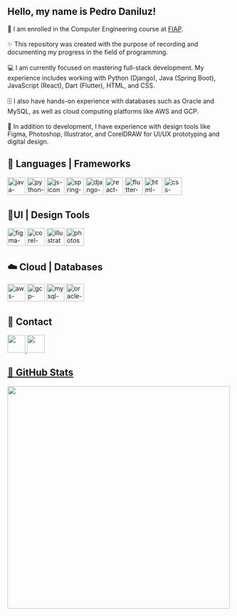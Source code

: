 <section>
  <h1>Hello, my name is Pedro Daniluz!</h2>
  <p>
    🚀 I am enrolled in the Computer Engineering course at <a href = https://www.fiap.com.br>FIAP</a>.<br><br>
    ✨ This repository was created with the purpose of recording and documenting my progress in the field of programming.<br><br>
    💻 I am currently focused on mastering full-stack development. My experience includes working with Python (Django), Java (Spring Boot), JavaScript (React), Dart (Flutter), HTML, and CSS.<br><br>
    🗄️ I also have hands-on experience with databases such as Oracle and MySQL, as well as cloud computing platforms like AWS and GCP.<br><br>
    🎨 In addition to development, I have experience with design tools like Figma, Photoshop, Illustrator, and CorelDRAW for UI/UX prototyping and digital design.<br>
  </p>
</section>

<section>
  <h2>🎯 Languages | Frameworks</h2>
  <div>
    <img loading="lazy" src="https://cdn.jsdelivr.net/gh/devicons/devicon@latest/icons/java/java-original-wordmark.svg" width="40" height="40" alt="java-icon"/>
    <img loading="lazy" src="https://cdn.jsdelivr.net/gh/devicons/devicon/icons/python/python-original.svg" width="40" height="40" alt="python-icon"/>
    <img loading="lazy" src="https://cdn.jsdelivr.net/gh/devicons/devicon/icons/javascript/javascript-original.svg" width="40" height="40" alt="js-icon"/>
    <img loading="lazy" src="https://cdn.jsdelivr.net/gh/devicons/devicon@latest/icons/spring/spring-original-wordmark.svg" width="40" height="40" alt="spring-icon"/>
    <img loading="lazy" src="https://cdn.jsdelivr.net/gh/devicons/devicon@latest/icons/django/django-plain.svg" width="40" height="40" alt="django-icon"/>
    <img loading="lazy" src="https://cdn.jsdelivr.net/gh/devicons/devicon@latest/icons/react/react-original.svg" width="40" height="40" alt="react-icon"/>
    <img loading="lazy" src="https://cdn.jsdelivr.net/gh/devicons/devicon/icons/flutter/flutter-original.svg" width="40" height="40" alt="flutter-icon"/>
    <img loading="lazy" src="https://cdn.jsdelivr.net/gh/devicons/devicon/icons/html5/html5-original.svg" width="40" height="40" alt="html-icon"/>
    <img loading="lazy" src="https://cdn.jsdelivr.net/gh/devicons/devicon/icons/css3/css3-original.svg" width="40" height="40" alt="css-icon"/>
  </div>
  <h2>🎨UI | Design Tools</h2>
  <div>
    <img loading="lazy" src="https://cdn.jsdelivr.net/gh/devicons/devicon/icons/figma/figma-original.svg" width="40" height="40" alt="figma-icon"/>
    <img loading="lazy" src="https://wissens-piloten.de/wp-content/uploads/2023/03/corel-draw-klein.png" width="40" height="40" alt="corel-icon"/>
    <img loading="lazy" src="https://cdn.jsdelivr.net/gh/devicons/devicon/icons/illustrator/illustrator-plain.svg" width="40" height="40" alt="illustrator-icon"/>
    <img loading="lazy" src="https://cdn.jsdelivr.net/gh/devicons/devicon@latest/icons/photoshop/photoshop-original.svg" width="40" height="40" alt="photoshop-icon"/>
  </div>
  <h2>☁️ Cloud | Databases</h2>
  <div>
    <img loading="lazy" src="https://cdn.jsdelivr.net/gh/devicons/devicon@latest/icons/amazonwebservices/amazonwebservices-original-wordmark.svg" width="40" height="40" alt="aws-icon"/>
    <img loading="lazy" src="https://cdn.jsdelivr.net/gh/devicons/devicon/icons/googlecloud/googlecloud-original.svg" width="40" height="40" alt="gcp-icon"/>
    <img loading="lazy" src="https://cdn.jsdelivr.net/gh/devicons/devicon/icons/mysql/mysql-original.svg" width="40" height="40" alt="mysql-icon"/>
    <img loading="lazy" src="https://cdn.jsdelivr.net/gh/devicons/devicon/icons/oracle/oracle-original.svg" width="40" height="40" alt="oracle-icon"/>
  </div>
</section>

<section>
    <h2>📌 Contact</h2>
    <a href = https://www.linkedin.com/in/pedro-daniluz-349a0b267/><img loading="lazy" src="https://cdn.jsdelivr.net/gh/devicons/devicon/icons/linkedin/linkedin-original.svg" width="40" height="40"/>
    <a href = "mailto:pedrodaniluz04@gmail.com?subject=From Git&body=Hi there, I'm here through your github profile..."><img loading="lazy" src="https://static.vecteezy.com/system/resources/previews/022/484/516/original/google-mail-gmail-icon-logo-symbol-free-png.png" width="40" height="40"/>
</section>

<section>
  <h2>🌟 GitHub Stats</h2>
  <a href="https://github.com/PedroDaniluz">
  <img loading="lazy" width="500em" src="https://github-readme-stats.vercel.app/api/top-langs/?username=PedroDaniluz&layout=compact&langs_count=7&theme=dracula&nocache=1">
  </a>
</section>
